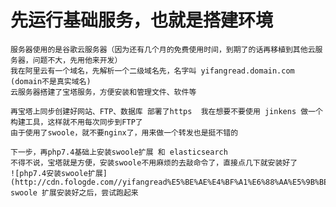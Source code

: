 # 先运行基础服务，也就是搭建环境
    服务器使用的是谷歌云服务器（因为还有几个月的免费使用时间，到期了的话再移植到其他云服务器，问题不大，先用他来开发）
    我在阿里云有一个域名，先解析一个二级域名先，名字叫 yifangread.domain.com (domain不是真实域名)
    云服务器搭建了宝塔服务，方便安装和管理文件、软件等
    
    再宝塔上同步创建好网站、FTP、数据库 部署了https  我在想要不要使用 jinkens 做一个构建工具，这样就不用每次同步到FTP了
    由于使用了swoole，就不要nginx了，用来做一个转发也是挺不错的
    
    下一步，再php7.4基础上安装swoole扩展 和 elasticsearch
    不得不说，宝塔就是方便，安装swoole不用麻烦的去敲命令了，直接点几下就安装好了
    ![php7.4安装swoole扩展](http://cdn.fologde.com//yifangread%E5%BE%AE%E4%BF%A1%E6%88%AA%E5%9B%BE_20200919114108.png)
    swoole 扩展安装好之后，尝试跑起来
    